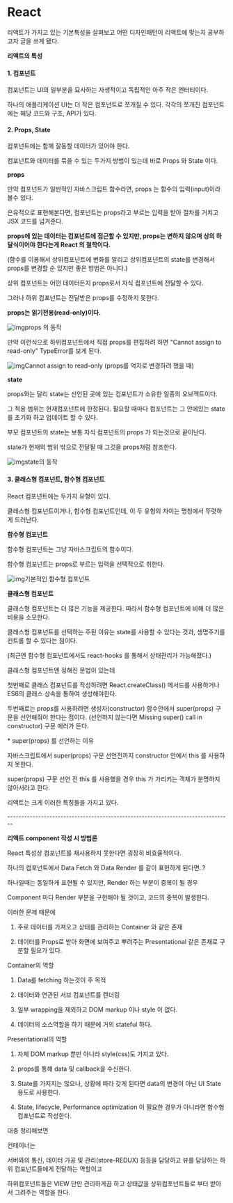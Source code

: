 # React

리액트가 가지고 있는 기본특성을 살펴보고 어떤 디자인패턴이 리액트에 맞는지 공부하고자 글을 쓰게 됐다.

 

 

**리액트의 특성**

#### **1. 컴포넌트**

컴포넌트는 UI의 일부분을 묘사하는 자생적이고 독립적인 아주 작은 엔터티이다.

하나의 애플리케이션 UI는 더 작은 컴포넌트로 쪼개질 수 있다. 각각의 쪼개진 컴포넌트에는 해당 코드와 구조, API가 있다.

 

#### **2. Props, State**

컴포넌트에는 함께 잘동할 데이터가 있어야 한다.

컴포넌트와 데이터를 묶을 수 있는 두가지 방법이 있는데 바로 Props 와 State 이다.

 

**props** 

만약 컴포넌트가 일반적인 자바스크립트 함수라면, props 는 함수의 입력(input)이라 볼수 있다.

은유적으로 표현해본다면, 컴포넌트는 props라고 부르는 입력을 받아 절차를 거치고 JSX 코드를 넘겨준다.

**props에 있는 데이터는 컴포넌트에 접근할 수 있지만, props는 변하지 않으며 상의 하달식이어야 한다는게 React 의 철학이다.**

(함수를 이용해서 상위컴포넌트에 변화를 알리고 상위컴포넌트의 state를 변경해서 props를 변경할 순 있지만 좋은 방법은 아니다.)

상위 컴포넌트는 어떤 데이터든지 props로서 자식 컴포넌트에 전달할 수 있다. 

그러나 하위 컴포넌트는 전달받은 props를 수정하지 못한다.

**props는 읽기전용(read-only)이다.**



![img](https://blog.kakaocdn.net/dn/mpcHP/btqEdk7zS7x/fRRC38mdDkXRfoIybzwjX0/img.png)props 의 동작



만약 이런식으로 하위컴포넌트에서 직접 props를 편집하려 하면 "Cannot assign to read-only" TypeError를 보게 된다.



![img](https://blog.kakaocdn.net/dn/bqQQDY/btqEcHa5M2W/SkBbwmRR5pTtJ5NcE6hhw1/img.png)Cannot assign to read-only (props를 억지로 변경하려 했을 때)



 

**state**

props와는 달리 state는 선언된 곳에 있는 컴포넌트가 소유한 일종의 오브젝트이다.

그 적용 범위는 현재컴포넌트에 한정된다. 필요할 때마다 컴포넌트는 그 안에있는 state를 초기화 하고 업데이트 할 수 있다.

부모 컴포넌트의 state는 보통 자식 컴포넌트의 props 가 되는것으로 끝이난다.

state가 현재의 범위 밖으로 전달될 때 그것을 props처럼 참조한다.

 



![img](https://blog.kakaocdn.net/dn/7E1kN/btqEbuQ2Wlr/6tRpMgadmm2pZ0pl5mJykk/img.png)state의 동작



 

 

#### **3. 클래스형 컴포넌트, 함수형 컴포넌트**

React 컴포넌트에는 두가지 유형이 있다. 

클래스형 컴포넌트이거나, 함수형 컴포넌트인데, 이 두 유형의 차이는 명칭에서 뚜렷하게 드러난다.

 

**함수형 컴포넌트**

함수형 컴포넌트는 그냥 자바스크립트의 함수이다. 

함수형 컴포넌트는 props로 부르는 입력을 선택적으로 취한다.



![img](https://blog.kakaocdn.net/dn/TICVt/btqEbvbk6N9/gGkiuCRN5pkJLrJ7JCICVk/img.png)기본적인 함수형 컴포넌트 



 

**클래스형 컴포넌트**

클래스형 컴포넌트는 더 많은 기능을 제공한다. 따라서 함수형 컴포넌트에 비해 더 많은 비용을 소모한다.

클래스형 컴포넌트를 선택하는 주된 이유는 state를 사용할 수 있다는 것과, 생명주기를 컨트롤 할 수 있다는 점이다.

(최근엔 함수형 컴포넌트에서도 react-hooks 를 통해서 상태관리가 가능해졌다.)

 

클래스형 컴포넌트엔 정해진 문법이 있는데

첫번째로 클래스 컴포넌트를 작성하려면 React.createClass() 메서드를 사용하거나 ES6의 클래스 상속을 통하여 생성해야한다.

두번째로는 props를 사용하려면 생성자(constructor) 함수안에서 super(props) 구문을 선언해줘야 한다는 점이다. (선언하지 않는다면 Missing super() call in constructor) 구문 에러가 뜬다.

 

\* super(props) 를 선언하는 이유

자바스크립트에서 super(props) 구문 선언전까지 constructor 안에서 this 를 사용하지 못한다.

super(props) 구문 선언 전 this 를 사용했을 경우 this 가 가리키는 객체가 분명하지 않아서라고 한다.

 

리액트는 크게 이러한 특징들을 가지고 있다.

 

\--------------------------------------------------------------------------------

 

**리액트 component 작성 시 방법론**

 

React 특성상 컴포넌트를 재사용하지 못한다면 굉장히 비효율적이다.

하나의 컴포넌트에서 Data Fetch 와 Data Render 를 같이 표현하게 된다면..?

하나일때는 동일하게 표현될 수 있지만, Render 하는 부분이 중복이 될 경우

Component 마다 Render 부분을 구현해야 될 것이고, 코드의 중복이 발생한다.

 

이러한 문제 때문에

1. 주로 데이터를 가져오고 상태를 관리하는 Container 와 같은 존재

2. 데이터를 Props로 받아 화면에 보여주고 뿌려주는 Presentational 같은 존재로 구분할 필요가 있다.

 

Container의 역할

1. Data를 fetching 하는것이 주 목적

2. 데이터와 연관된 서브 컴포넌트를 렌더링

3. 일부 wrapping을 제외하고 DOM markup 이나 style 이 없다.
4. 데이터의 소스역할을 하기 때문에 거의 stateful 하다.

 

Presentational의 역할

1. 자체 DOM markup 뿐만 아니라 style(css)도 가지고 있다.

2. props를 통해 data 및 callback을 수신한다.

3. State를 가지지는 않으나, 상황에 따라 갖게 된다면 data의 변경이 아닌 UI State 용도로 사용한다.

4. State, lifecycle, Performance optimization 이 필요한 경우가 아니라면 함수형 컴포넌트로 작성한다.

 

대충 정리해보면

컨테이너는 

서버와의 통신, 데이터 가공 및 관리(store-REDUX) 등등을 담당하고 뷰를 담당하는 하위 컴포넌트들에게 전달하는 역할이고

하위컴포넌트들은 VIEW 단만 관리하게끔 하고 상태값을 상위컴포넌트들로 부터 받아서 그려주는 역할을 한다.